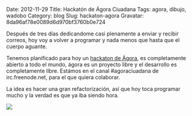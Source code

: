 Date: 2012-11-29
Title: Hackatón de Ágora Ciuadana
Tags: agora, dibujo, wadobo
Category: blog
Slug: hackaton-agora
Gravatar: 8da96af78e0089d6d970bf3760b0e724

Después de tres días dedicandome casi plenamente a enviar y recibir
correos, hoy voy a volver a programar y nada menos que hasta que el
cuerpo aguante.

Tenemos planificado para hoy un [hackaton de Ágora][1], es
completamente abierto a todo el mundo, ágora es un proyecto libre y el
desarrollo es completamente libre. Estámos en el canal #agoraciuadana
de irc.freenode.net, para el que quiera colaborar.

La idea es hacer una gran refactorización, así que hoy toca programar
mucho y la verdad es que ya iba siendo hora.

<p class="img">
    <a href="/pictures/hack-20121129.png">
        <img src="/pictures/hack-20121129.png" />
    </a>
</p>

[1]: https://blog.agoravoting.com/index.php/2012/11/22/sprint-de-programacion-de-agora-ciudadana-el-jueves-29-de-noviembre/
